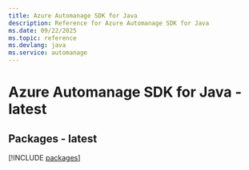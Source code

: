 ```yaml
---
title: Azure Automanage SDK for Java
description: Reference for Azure Automanage SDK for Java
ms.date: 09/22/2025
ms.topic: reference
ms.devlang: java
ms.service: automanage
---
```

# Azure Automanage SDK for Java - latest
## Packages - latest
[!INCLUDE [packages](automanage-index.md)]